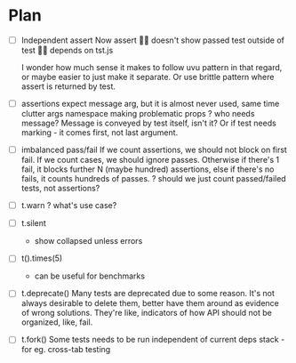 # Plan

* [ ] Independent assert
  Now assert
  👎🏼 doesn't show passed test outside of test
  👎🏼 depends on tst.js

  I wonder how much sense it makes to follow uvu pattern in that regard, or maybe easier to just make it separate.
  Or use brittle pattern where assert is returned by test.

* [ ] assertions expect message arg, but it is almost never used, same time clutter args namespace making problematic props
  ? who needs message? Message is conveyed by test itself, isn't it? Or if test needs marking - it comes first, not last argument.

* [ ] imbalanced pass/fail
  If we count assertions, we should not block on first fail.
  If we count cases, we should ignore passes.
  Otherwise if there's 1 fail, it blocks further N (maybe hundred) assertions, else if there's no fails, it counts hundreds of passes.
  ? should we just count passed/failed tests, not assertions?

* [ ] t.warn
  ? what's use case?

* [ ] t.silent
  * show collapsed unless errors

* [ ] t().times(5)
  * can be useful for benchmarks

* [ ] t.deprecate()
  Many tests are deprecated due to some reason. It's not always desirable to delete them, better have them around as evidence of wrong solutions. They're like, indicators of how API should not be organized, like, fail.

* [ ] t.fork()
  Some tests needs to be run independent of current deps stack - for eg. cross-tab testing
